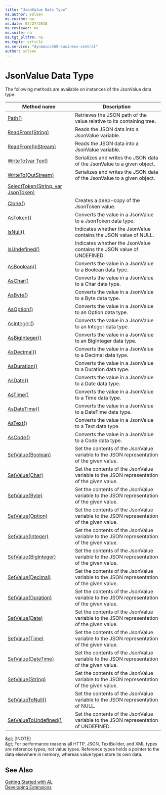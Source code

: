 ```yaml
---
title: "JsonValue Data Type"
ms.author: solsen
ms.custom: na
ms.date: 07/27/2018
ms.reviewer: na
ms.suite: na
ms.tgt_pltfrm: na
ms.topic: article
ms.service: "dynamics365-business-central"
author: solsen
---
```

[//]: # (START>DO_NOT_EDIT)
[//]: # (IMPORTANT:Do not edit any of the content between here and the END>DO_NOT_EDIT.)
[//]: # (Any modifications should be made in the .resx files in the ModernDev repo.)
# JsonValue Data Type



The following methods are available on instances of the JsonValue data type.

|Method name|Description|
|-----------|-----------|
|[Path()](jsonvalue-path-method.md)|Retrieves the JSON path of the value relative to its containing tree.|
|[ReadFrom(String)](jsonvalue-readfrom-string-method.md)|Reads the JSON data into a JsonValue variable.|
|[ReadFrom(InStream)](jsonvalue-readfrom-instream-method.md)|Reads the JSON data into a JsonValue variable.|
|[WriteTo(var Text)](jsonvalue-writeto-text-method.md)|Serializes and writes the JSON data of the JsonValue to a given object.|
|[WriteTo(OutStream)](jsonvalue-writeto-outstream-method.md)|Serializes and writes the JSON data of the JsonValue to a given object.|
|[SelectToken(String, var JsonToken)](jsonvalue-selecttoken-method.md)||
|[Clone()](jsonvalue-clone-method.md)|Creates a deep-copy of the JsonToken value.|
|[AsToken()](jsonvalue-astoken-method.md)|Converts the value in a JsonValue to a JsonToken data type.|
|[IsNull()](jsonvalue-isnull-method.md)|Indicates whether the JsonValue contains the JSON value of NULL.|
|[IsUndefined()](jsonvalue-isundefined-method.md)|Indicates whether the JsonValue contains the JSON value of UNDEFINED.|
|[AsBoolean()](jsonvalue-asboolean-method.md)|Converts the value in a JsonValue to a Boolean data type.|
|[AsChar()](jsonvalue-aschar-method.md)|Converts the value in a JsonValue to a Char data type.|
|[AsByte()](jsonvalue-asbyte-method.md)|Converts the value in a JsonValue to a Byte data type.|
|[AsOption()](jsonvalue-asoption-method.md)|Converts the value in a JsonValue to an Option data type.|
|[AsInteger()](jsonvalue-asinteger-method.md)|Converts the value in a JsonValue to an Integer data type.|
|[AsBigInteger()](jsonvalue-asbiginteger-method.md)|Converts the value in a JsonValue to an BigInteger data type.|
|[AsDecimal()](jsonvalue-asdecimal-method.md)|Converts the value in a JsonValue to a Decimal data type.|
|[AsDuration()](jsonvalue-asduration-method.md)|Converts the value in a JsonValue to a Duration data type.|
|[AsDate()](jsonvalue-asdate-method.md)|Converts the value in a JsonValue to a Date data type.|
|[AsTime()](jsonvalue-astime-method.md)|Converts the value in a JsonValue to a Time data type.|
|[AsDateTime()](jsonvalue-asdatetime-method.md)|Converts the value in a JsonValue to a DateTime data type.|
|[AsText()](jsonvalue-astext-method.md)|Converts the value in a JsonValue to a Text data type.|
|[AsCode()](jsonvalue-ascode-method.md)|Converts the value in a JsonValue to a Code data type.|
|[SetValue(Boolean)](jsonvalue-setvalue-boolean-method.md)|Set the contents of the JsonValue variable to the JSON representation of the given value.|
|[SetValue(Char)](jsonvalue-setvalue-char-method.md)|Set the contents of the JsonValue variable to the JSON representation of the given value.|
|[SetValue(Byte)](jsonvalue-setvalue-byte-method.md)|Set the contents of the JsonValue variable to the JSON representation of the given value.|
|[SetValue(Option)](jsonvalue-setvalue-option-method.md)|Set the contents of the JsonValue variable to the JSON representation of the given value.|
|[SetValue(Integer)](jsonvalue-setvalue-integer-method.md)|Set the contents of the JsonValue variable to the JSON representation of the given value.|
|[SetValue(BigInteger)](jsonvalue-setvalue-biginteger-method.md)|Set the contents of the JsonValue variable to the JSON representation of the given value.|
|[SetValue(Decimal)](jsonvalue-setvalue-decimal-method.md)|Set the contents of the JsonValue variable to the JSON representation of the given value.|
|[SetValue(Duration)](jsonvalue-setvalue-duration-method.md)|Set the contents of the JsonValue variable to the JSON representation of the given value.|
|[SetValue(Date)](jsonvalue-setvalue-date-method.md)|Set the contents of the JsonValue variable to the JSON representation of the given value.|
|[SetValue(Time)](jsonvalue-setvalue-time-method.md)|Set the contents of the JsonValue variable to the JSON representation of the given value.|
|[SetValue(DateTime)](jsonvalue-setvalue-datetime-method.md)|Set the contents of the JsonValue variable to the JSON representation of the given value.|
|[SetValue(String)](jsonvalue-setvalue-string-method.md)|Set the contents of the JsonValue variable to the JSON representation of the given value.|
|[SetValueToNull()](jsonvalue-setvaluetonull-method.md)|Set the contents of the JsonValue variable to the JSON representation of NULL.|
|[SetValueToUndefined()](jsonvalue-setvaluetoundefined-method.md)|Set the contents of the JsonValue variable to the JSON representation of UNDEFINED.|

[//]: # (IMPORTANT: END>DO_NOT_EDIT)

&amp;gt; [!NOTE]  
&amp;gt; For performance reasons all HTTP, JSON, TextBuilder, and XML types are reference types, not value types. Reference types holds a pointer to the data elsewhere in memory, whereas value types store its own data.

## See Also
[Getting Started with AL](../devenv-get-started.md)  
[Developing Extensions](../devenv-dev-overview.md)  